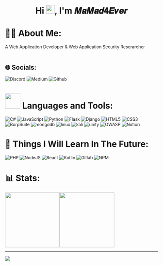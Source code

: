 <h1 align="center">
   <a herf="https://github.com/MaMad4Ever"> Hi <img src="https://media.giphy.com/media/hvRJCLFzcasrR4ia7z/giphy.gif" width="28">, I'm 𝑴𝒂𝑴𝒂𝒅𝟒𝑬𝒗𝒆𝒓
 </h1>
    
# 👨‍💻 About Me:
A Web Application Developer & Web Application Security Reserarcher<br><br>

## 🌐 Socials:
![Discord](https://img.shields.io/badge/Discord-%237289DA.svg?logo=discord&logoColor=white) ![Medium](https://img.shields.io/badge/Medium-000000.svg?logo=Medium&logoColor=white) ![Github](https://img.shields.io/badge/Github-000000.svg?logo=github&logoColor=white)

# <img src="https://media2.giphy.com/media/QssGEmpkyEOhBCb7e1/giphy.gif?cid=ecf05e47a0n3gi1bfqntqmob8g9aid1oyj2wr3ds3mg700bl&rid=giphy.gif" height="50px"> Languages and Tools:
![C#](https://img.shields.io/badge/c%23-6a329f?style=for-the-badge&logo=c-sharp&logoColor=white) ![JavaScript](https://img.shields.io/badge/javascript-%23323330.svg?style=for-the-badge&logo=javascript&logoColor=%23F7DF1E) ![Python](https://img.shields.io/badge/python-0b5394?style=for-the-badge&logo=python&logoColor=white) ![Flask](https://img.shields.io/badge/flask-0b5394?style=for-the-badge&logo=flask&logoColor=white) ![Django](https://img.shields.io/badge/django-0b5394?style=for-the-badge&logo=django&logoColor=white) ![HTML5](https://img.shields.io/badge/html5-%23E34F26.svg?style=for-the-badge&logo=html5&logoColor=white) ![CSS3](https://img.shields.io/badge/css3-171bac?style=for-the-badge&logo=css3&logoColor=white) ![BurpSuite](https://img.shields.io/badge/Burp%20Suite-%23E34F26?style=for-the-badge&logo=burp-suite&logoColor=white) ![mongodb](https://img.shields.io/badge/mongodb-3FA037?style=for-the-badge&logo=mongodb&logoColor=white) ![linux](https://img.shields.io/badge/linux-3F3E42?style=for-the-badge&logo=linux&logoColor=white) ![kali](https://img.shields.io/badge/kali-3F3E42?style=for-the-badge&logo=kali-linux&logoColor=white) ![unity](https://img.shields.io/badge/unity-%23000000?style=for-the-badge&logo=unity&logoColor=white) ![OWASP](https://img.shields.io/badge/owasp-%23000000?style=for-the-badge&logo=owasp&logoColor=white) ![Notion](https://img.shields.io/badge/notion-%23000000?style=for-the-badge&logo=notion&logoColor=white)
# 📕 Things I Will Learn In The Future:
![PHP](https://img.shields.io/badge/php-%23777BB4.svg?style=for-the-badge&logo=php&logoColor=white) ![NodeJS](https://img.shields.io/badge/node.js-8FC708?style=for-the-badge&logo=node.js&logoColor=white) ![React](https://img.shields.io/badge/react.js-080808.svg?style=for-the-badge&logo=react&logoColor=%2361DAFB)  ![Kotlin](https://img.shields.io/badge/kotlin-B02FED?style=for-the-badge&logo=kotlin&logoColor=white) ![Gitlab](https://img.shields.io/badge/gitlab-FFFF00?style=for-the-badge&logo=gitlab) ![NPM](https://img.shields.io/badge/NPM-red?style=for-the-badge&logo=NPM)
# 📊 Stats:
<img height="180em" src="https://github-readme-stats-eight-theta.vercel.app/api/top-langs/?username=mamad4ever&layout=compact&langs_count=8&theme=algolia"/><img height="180em" src="https://github-readme-stats-eight-theta.vercel.app/api?username=mamad4ever&show_icons=true&theme=algolia&include_all_commits=true&count_private=true"/> <br/>


---
[![](https://visitcount.itsvg.in/api?id=MaMad4Ever&icon=0&color=0)](https://visitcount.itsvg.in) 

<!-- Ends -->
